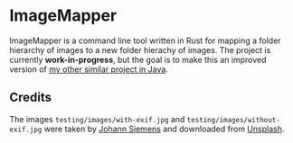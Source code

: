 
# ImageMapper

ImageMapper is a command line tool written in Rust for mapping a folder hierarchy of images to a new folder hierachy of images. The project is currently **work-in-progress**, but the goal is to make this an improved version of [my other similar project in Java](https://github.com/osklunds/ImageResizer).

## Credits

The images `testing/images/with-exif.jpg` and `testing/images/without-exif.jpg` were taken by [Johann Siemens](https://unsplash.com/@johannsiemens?utm_source=unsplash&utm_medium=referral&utm_content=creditCopyText) and downloaded from [Unsplash](https://unsplash.com/search/photos/tree?utm_source=unsplash&utm_medium=referral&utm_content=creditCopyText).